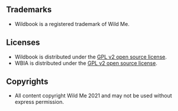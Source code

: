 ## Trademarks

 - Wildbook is a registered trademark of Wild Me.

## Licenses

 - Wildbook is distributed under the [GPL v2 open source license](https://opensource.org/licenses/gpl-2.0.php).
 - WBIA is distributed under the [GPL v2 open source license](https://opensource.org/licenses/gpl-2.0.php).

## Copyrights

 - All content copyright Wild Me 2021 and may not be used without express permission.

